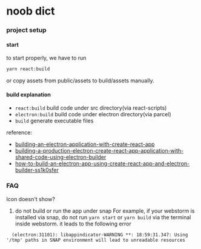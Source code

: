 # noob dict

### project setup
#### start
to start properly, we have to run
```bash
yarn react:build
```
or copy assets from public/assets to build/assets manually.

#### build explanation
- `react:build` build code under src directory(via react-scripts)
- `electron:build` build code under electron directory(via parcel)
- `build` generate executable files

reference:
- [building-an-electron-application-with-create-react-app](https://www.freecodecamp.org/news/building-an-electron-application-with-create-react-app-97945861647c/)
- [building-a-production-electron-create-react-app-application-with-shared-code-using-electron-builder](https://medium.com/@johndyer24/building-a-production-electron-create-react-app-application-with-shared-code-using-electron-builder-c1f70f0e2649)
- [how-to-build-an-electron-app-using-create-react-app-and-electron-builder-ss1k0sfer](https://www.codementor.io/randyfindley/how-to-build-an-electron-app-using-create-react-app-and-electron-builder-ss1k0sfer)

### FAQ
Icon doesn't show?
1. do not build or run the app under snap
  For example, if your webstorm is installed via snap, do not run `yarn start` or `yarn build` via the terminal inside webstorm. it leads to the following error
  ```
    (electron:31101): libappindicator-WARNING **: 18:59:31.347: Using '/tmp' paths in SNAP environment will lead to unreadable resources
  ```
